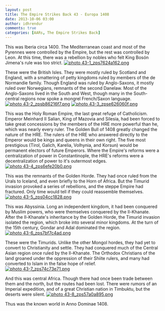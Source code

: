 ```yaml
---
layout: post
title: The Empire Strikes Back 43 - Europa 1408
date: 2013-10-06 03:00
author: idhrendur
comments: true
categories: [AARs, The Empire Strikes Back]
---
```

This was Iberia circa 1400. The Mediterranean coast and most of the Pyrennes were controlled by the Empire, but the rest was controlled by Leon. At this time, there was a rebellion by nobles who felt King Bosón Jimena's rule was too strict.
<a href="http://s1327.photobucket.com/user/idhrendur/media/The%20Empire%20Strikes%20Back/43-1_zps7624a162.png.html" target="_blank"><img src="http://i1327.photobucket.com/albums/u670/idhrendur/The%20Empire%20Strikes%20Back/43-1_zps7624a162.png" border="0" alt=" photo 43-1_zps7624a162.png"/></a>

These were the British Isles. They were mostly ruled by Scotland and England, with a smattering of petty kingdoms ruled by members of the de Normandie family. Though England was ruled by Anglo-Saxons, it mostly ruled over Norwegians, remnants of the second Danelaw. Most of the Anglo-Saxons lived in the South and West, though many in the South-central regions now spoke a mongrel French/Saxon language.
<a href="http://s1327.photobucket.com/user/idhrendur/media/The%20Empire%20Strikes%20Back/43-2_zpsb86216f7.png.html" target="_blank"><img src="http://i1327.photobucket.com/albums/u670/idhrendur/The%20Empire%20Strikes%20Back/43-2_zpsb86216f7.png" border="0" alt=" photo 43-2_zpsb86216f7.png"/></a>
<a href="http://s1327.photobucket.com/user/idhrendur/media/The%20Empire%20Strikes%20Back/43-3_zpse626060f.png.html" target="_blank"><img src="http://i1327.photobucket.com/albums/u670/idhrendur/The%20Empire%20Strikes%20Back/43-3_zpse626060f.png" border="0" alt=" photo 43-3_zpse626060f.png"/></a>

This was the Holy Roman Empire, the last great refuge of Catholicism. Emperor Meinhard II Salian, King of Mazovia and Silesia, had been forced to take great concessions by the members of the HRE more powerful than he, which was nearly every ruler. The Golden Bull of 1408 greatly changed the nature of the HRE. The rulers of the HRE who answered directly to the Emperor would be kings and queens in their own right. The five most prestigious (Tirol, Galich, Karelia, Volhynia, and Korsun) would be permanent electors of future Emperors. Where the Empire's reforms were a centralization of power in Constantinople, the HRE's reforms were a decentralization of power to it's outermost edges.
<a href="http://s1327.photobucket.com/user/idhrendur/media/The%20Empire%20Strikes%20Back/43-4_zps6efe20b0.png.html" target="_blank"><img src="http://i1327.photobucket.com/albums/u670/idhrendur/The%20Empire%20Strikes%20Back/43-4_zps6efe20b0.png" border="0" alt=" photo 43-4_zps6efe20b0.png"/></a>

This was the remnants of the Golden Horde. They had once ruled from the Urals to Iceland, and even briefly to the Horn of Africa. But the Timurid invasion provoked a series of rebellions, and the steppe Empire had fractured. Only time would tell if they could reassemble themselves.
<a href="http://s1327.photobucket.com/user/idhrendur/media/The%20Empire%20Strikes%20Back/43-5_zps04cc1828.png.html" target="_blank"><img src="http://i1327.photobucket.com/albums/u670/idhrendur/The%20Empire%20Strikes%20Back/43-5_zps04cc1828.png" border="0" alt=" photo 43-5_zps04cc1828.png"/></a>

This was Abyssinia. Long an independent kingdom, it had been conquered by Muslim powers, who were themselves conquered by the Il-Khanate. After the Il-Khanate's inheritance by the Golden Horde, the Timurid invasion isolated the region, which broke into several minor kingdoms. At the turn of the 15th century, Gondar and Adal dominated the region.
<a href="http://s1327.photobucket.com/user/idhrendur/media/The%20Empire%20Strikes%20Back/43-6_zps7bf7c4ad.png.html" target="_blank"><img src="http://i1327.photobucket.com/albums/u670/idhrendur/The%20Empire%20Strikes%20Back/43-6_zps7bf7c4ad.png" border="0" alt=" photo 43-6_zps7bf7c4ad.png"/></a>

These were the Timurids. Unlike the other Mongol hordes, they had yet to convert to Christianity and settle. They had conquered much of the Central Asian region once ruled by the Il-Khanate. The Orthodox Christians of the land groaned under the oppression of their Shiite rulers, and many had converted to Islam in the false hope of relief.
<a href="http://s1327.photobucket.com/user/idhrendur/media/The%20Empire%20Strikes%20Back/43-7_zps74c73e71.png.html" target="_blank"><img src="http://i1327.photobucket.com/albums/u670/idhrendur/The%20Empire%20Strikes%20Back/43-7_zps74c73e71.png" border="0" alt=" photo 43-7_zps74c73e71.png"/></a>

And this was central Africa. Though there had once been trade between them and the north, but the routes had been lost. There were rumors of an Imperial expedition, and of a great Christian nation in Timbuktu, but the deserts were silent.
<a href="http://s1327.photobucket.com/user/idhrendur/media/The%20Empire%20Strikes%20Back/43-8_zps57a0a895.png.html" target="_blank"><img src="http://i1327.photobucket.com/albums/u670/idhrendur/The%20Empire%20Strikes%20Back/43-8_zps57a0a895.png" border="0" alt=" photo 43-8_zps57a0a895.png"/></a>

Thus was the known world in Anno Dominae 1408.
